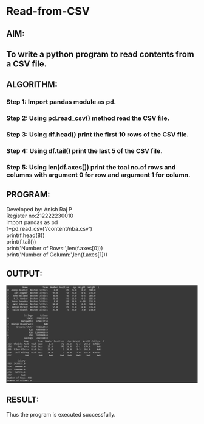 # Read-from-CSV
## AIM:
## To write a python program to read contents from a CSV file.
## ALGORITHM:
### Step 1: Import pandas module as pd.
### Step 2: Using pd.read_csv() method read the CSV file.
### Step 3: Using df.head() print the first 10 rows of the CSV file.
### Step 4: Using df.tail() print the last 5 of the CSV file.
### Step 5: Using len(df.axes[]) print the toal no.of rows and columns with argument 0 for row and argument 1 for column.

## PROGRAM:
Developed by: Anish Raj P<br>
Register no:212222230010<br>
import pandas as pd<br>
f=pd.read_csv('/content/nba.csv')<br>
print(f.head(8))<br>
print(f.tail())<br>
print('Number of Rows:',len(f.axes[0]))<br>
print('Number of Column:',len(f.axes[1]))<br>
## OUTPUT:
![OUTPUT](1.png)
## RESULT:
Thus the program is executed successfully.
